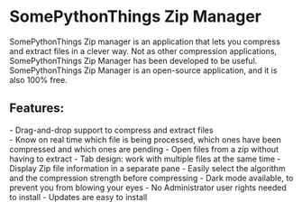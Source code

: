 <h1>SomePythonThings Zip Manager</h1>
SomePythonThings Zip manager is an application that lets you compress and extract files in a clever way. Not as other compression applications, SomePythonThings Zip Manager has been developed to be useful. SomePythonThings Zip Manager is an open-source application, and it is also 100% free.

<h2>Features:</h2>
 - Drag-and-drop support to compress and extract files<br>
 - Know on real time which file is being processed, which ones have been compressed and which ones are pending
 - Open files from a zip without having to extract
 - Tab design: work with multiple files at the same time
 - Display Zip file information in a separate pane
 - Easily select the algorithm and the compression strength before compressing
 - Dark mode available, to prevent you from blowing your eyes
 - No Administrator user rights needed to install
 - Updates are easy to install
